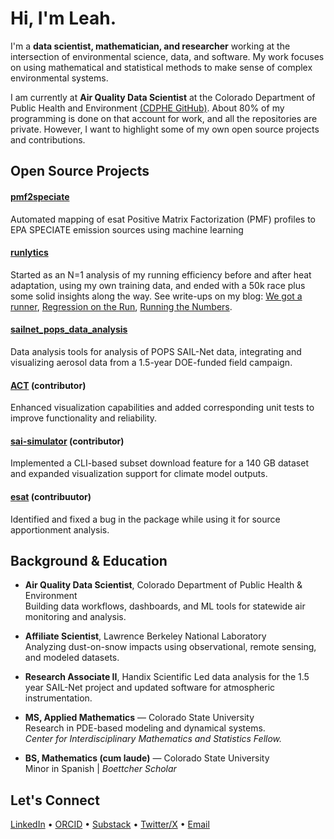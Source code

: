 # Hi, I'm Leah.

I'm a **data scientist, mathematician, and researcher** working at the intersection of environmental science, data, and software. My work focuses on using mathematical and statistical methods to make sense of complex environmental systems. 

I am currently at **Air Quality Data Scientist** at the Colorado Department of Public Health and Environment [(CDPHE GitHub)](https://github.com/leahgibsonCDPHE). About 80% of my programming is done on that account for work, and all the repositories are private. However, I want to highlight some of my own open source projects and contributions.

## Open Source Projects
 
#### [pmf2speciate](https://github.com/leahgibson/pmf2speciate)
Automated mapping of esat Positive Matrix Factorization (PMF) profiles to EPA SPECIATE emission sources using machine learning

#### [runlytics](https://github.com/leahgibson/runlytics)
Started as an N=1 analysis of my running efficiency before and after heat adaptation, using my own training data, and ended with a 50k race plus some solid insights along the way. See write-ups on my blog: [We got a runner](https://open.substack.com/pub/polarvertex/p/we-got-a-runner?r=394csb&utm_campaign=post&utm_medium=web&showWelcomeOnShare=false), [Regression on the Run](https://open.substack.com/pub/polarvertex/p/regression-on-the-runr=394csb&utm_campaign=post&utm_medium=web&showWelcomeOnShare=false), [Running the Numbers](https://open.substack.com/pub/polarvertex/p/running-the-numbers?r=394csb&utm_campaign=post&utm_medium=web&showWelcomeOnShare=false). 

#### [sailnet_pops_data_analysis](https://github.com/leahgibson/sailnet_pops_data_analysis)
Data analysis tools for analysis of POPS SAIL-Net data, integrating and visualizing aerosol data from a 1.5-year DOE-funded field campaign.

#### [ACT](https://github.com/ARM-DOE/ACT) (contributor)
Enhanced visualization capabilities and added corresponding unit tests to improve functionality and reliability.

#### [sai-simulator](https://github.com/Reflective-org/sai-simulator) (contributor)
Implemented a CLI-based subset download feature for a 140 GB dataset and expanded visualization support for climate model outputs.

#### [esat](https://github.com/quanted/esat) (contribuutor)
Identified and fixed a bug in the package while using it for source apportionment analysis.


## Background & Education

- **Air Quality Data Scientist**, Colorado Department of Public Health & Environment  
  Building data workflows, dashboards, and ML tools for statewide air monitoring and analysis.  

- **Affiliate Scientist**, Lawrence Berkeley National Laboratory  
  Analyzing dust-on-snow impacts using observational, remote sensing, and modeled datasets.

- **Research Associate II**, Handix Scientific
  Led data analysis for the 1.5 year SAIL-Net project and updated software for atmospheric instrumentation.

- **MS, Applied Mathematics** — Colorado State University  
  Research in PDE-based modeling and dynamical systems.  
  *Center for Interdisciplinary Mathematics and Statistics Fellow.*  

- **BS, Mathematics (cum laude)** — Colorado State University  
  Minor in Spanish | *Boettcher Scholar*

 ## Let's Connect
 [LinkedIn](linkedin.com/in/leahdgibson) • [ORCID](https://orcid.org/0009-0000-4429-7019) • [Substack](https://polarvertex.substack.com) • [Twitter/X](https://x.com/c0mbinatorial) • [Email](mailto:leah.d.gibson98@gmail.com)

